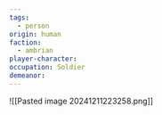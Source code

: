 ```yaml
---
tags:
  - person
origin: human
faction:
  - ambrian
player-character: 
occupation: Soldier
demeanor:
---
```

![[Pasted image 20241211223258.png]]